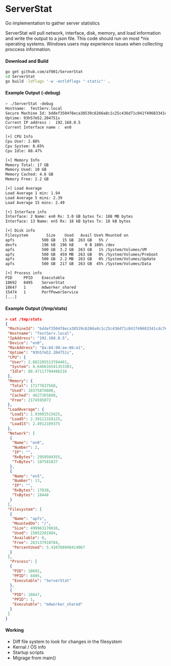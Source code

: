 # ServerStat
Go implementation to gather server statistics

ServerStat will pull network, interface, disk, memory, and load information and write the output to a json file. This code should run on most \*nix operating systems. Windows users may experience issues when collecting proccess information. 

#### Download and Build
```bash
go get github.com/af001/ServerStat
cd ServerStat
go build -ldflags '-w -extldflags "-static"' .
```
#### Example Output (-debug)
```bash
> ./ServerStat -debug
Hostname:  TestServ.local
Secure Machine Id: bddef3504f8eca38539c6266a8c1c25c436d71c041f49683341cdc7614e543cd
Uptime: 93h57m52.204751s
Current IP address :  192.168.0.5
Current Interface name :  en0

[+] CPU Info
Cpu User: 2.88%
Cpu System: 8.65%
Cpu Idle: 88.47%

[+] Memory Info
Memory Total: 17 GB
Memory Used: 10 GB
Memory Cached: 4.6 GB
Memory Free: 2.2 GB

[+] Load Average
Load Average 1 min: 1.94
Load Average 5 mins: 2.39
Load Average 15 mins: 2.49

[+] Interface info
Interface: 2 Name: en0 Rx: 3.0 GB bytes Tx: 188 MB bytes
Interface: 13 Name: en5 Rx: 18 kB bytes Tx: 18 kB bytes

[+] Disk info
Filesystem        Size    Used   Avail Use% Mounted on
apfs            500 GB   15 GB  263 GB   5% /
devfs           196 kB  196 kB     0 B 100% /dev
apfs            500 GB  3.2 GB  263 GB   1% /System/Volumes/VM
apfs            500 GB  459 MB  263 GB   0% /System/Volumes/Preboot
apfs            500 GB  2.2 MB  263 GB   0% /System/Volumes/Update
apfs            500 GB  217 GB  263 GB  45% /System/Volumes/Data

[+] Process info
PID     PPID    Executable
18692   8495    ServerStat
18647   1       mdworker_shared
15474   1       PerfPowerService
[...]
```
#### Example Output (/tmp/stats)
```json
> cat /tmp/stats 
{
 "MachineId": "bddef3504f8eca38539c6266a8c1c25c436d71c041f49683341cdc7614e543cd",
 "Hostname": "TestServ.local",
 "IpAddress": "192.168.0.5",
 "Device": "en0",
 "MacAddress": "8a:84:90:ae:86:e1",
 "Uptime": "93h57m52.204751s",
 "CPU": {
  "User": 2.882205513784461,
  "System": 8.646616541353383,
  "Idle": 88.47117794486216
 },
 "Memory": {
  "Total": 17177837568,
  "Used": 10375876608,
  "Cached": 4627365888,
  "Free": 2174595072
 },
 "LoadAverage": {
  "Load1": 1.93603515625,
  "Load5": 2.39111328125,
  "Load15": 2.4912109375
 },
 "Network": [
  {
   "Name": "en0",
   "Number": 2,
   "IP": "",
   "RxBytes": 2959504355,
   "TxBytes": 187581837
  },
  {
   "Name": "en5",
   "Number": 13,
   "IP": "",
   "RxBytes": 17830,
   "TxBytes": 18448
  }
 ],
 "Filesystem": [
  {
   "Name": "apfs",
   "MountedOn": "/",
   "Size": 499963170816,
   "Used": 15052201984,
   "Available": 0,
   "Free": 263137910784,
   "PercentUsed": 5.410760948414067
  }
 ],
  "Process": [
  {
   "PID": 18692,
   "PPID": 8495,
   "Executable": "ServerStat"
  },
  {
   "PID": 18647,
   "PPID": 1,
   "Executable": "mdworker_shared"
  }
 ]
}

```
#### Working
* Diff file system to look for changes in the filesystem
* Kernal / OS info
* Startup scripts
* Migrage from main()
